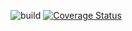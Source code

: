 ![build](https://api.travis-ci.org/dacredenny/js-sequmise.svg?branch=master)
[![Coverage Status](https://coveralls.io/repos/github/dacredenny/js-sequmise/badge.svg?branch=master)](https://coveralls.io/github/dacredenny/js-sequmise?branch=master)
